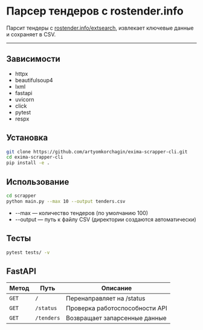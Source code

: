 # Парсер тендеров с rostender.info

Парсит тендеры с [rostender.info/extsearch](https://rostender.info/extsearch), извлекает ключевые данные и сохраняет в CSV.

---

## Зависимости
- httpx
- beautifulsoup4
- lxml
- fastapi
- uvicorn
- click
- pytest
- respx 

## Установка

```bash
git clone https://github.com/artyomkorchagin/exima-scrapper-cli.git
cd exima-scrapper-cli
pip install -e .
```

## Использование

```bash
cd scrapper
python main.py --max 10 --output tenders.csv
```

- --max — количество тендеров (по умолчанию 100)
- --output — путь к файлу CSV (директории создаются автоматически)

## Тесты
```bash
pytest tests/ -v
```

## FastAPI

| Метод | Путь | Описание |
|-------|------|----------|
| `GET` | `/` | Перенаправляет на /status |
| `GET` | `/status` | Проверка работоспособности API |
| `GET` | `/tenders` | Возвращает запарсенные данные |
